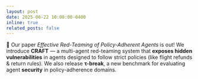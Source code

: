 ```yaml
---
layout: post
date: 2025-06-22 10:00:00-0400
inline: true
related_posts: false
---
```

📄 Our paper *Effective Red-Teaming of Policy-Adherent Agents* is out!
We introduce **CRAFT** — a multi-agent red-teaming system that **exposes hidden vulnerabilities** in agents designed to follow strict policies (like flight refunds & return rules).
We also release **τ-break**, a new benchmark for evaluating agent **security** in policy-adherence domains.
